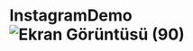 # InstagramDemo![Ekran Görüntüsü (90)](https://user-images.githubusercontent.com/94033888/235232419-33cd233b-a581-498f-be94-d6a7825501ff.png)
